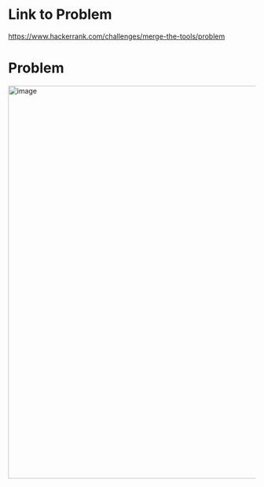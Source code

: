 # Link to Problem
https://www.hackerrank.com/challenges/merge-the-tools/problem

# Problem
<img width="799" alt="image" src="https://github.com/maddydevgits/python-daily-challenges/assets/72651078/8c9838f0-e518-4ea9-bbef-6fbb1304fa50">
